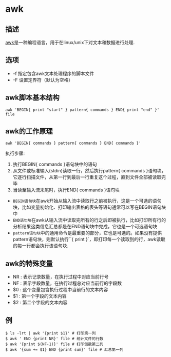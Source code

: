 # awk

## 描述

[awk](http://man.linuxde.net/awk)是一种编程语言，用于在linux/unix下对文本和数据进行处理.

## 选项

- -f 指定包含awk文本处理程序的脚本文件
- -F 设置定界符（默认为空格）

## awk脚本基本结构
```
awk 'BEGIN{ print "start" } pattern{ commands } END{ print "end" }' file
```

## awk的工作原理
```
awk 'BEGIN{ commands } pattern{ commands } END{ commands }'
```
执行步骤:
1. 执行BEGIN{ commands }语句块中的语句
2. 从文件或标准输入(stdin)读取一行，然后执行pattern{ commands }语句块，它逐行扫描文件，从第一行到最后一行重复这个过程，直到文件全部被读取完毕
3. 当读至输入流末尾时，执行END{ commands }语句块

- `BEGIN语句块`在awk开始从输入流中读取行之前被执行，这是一个可选的语句块，比如变量初始化、打印输出表格的表头等语句通常可以写在BEGIN语句块中
- `END语句块`在awk从输入流中读取完所有的行之后即被执行，比如打印所有行的分析结果这类信息汇总都是在END语句块中完成，它也是一个可选语句块
- `pattern语句块`中的通用命令是最重要的部分，它也是可选的。如果没有提供pattern语句块，则默认执行``{ print }`，即打印每一个读取到的行，awk读取的每一行都会执行该语句块.

## awk的特殊变量

- NR : 表示记录数量，在执行过程中对应当前行号
- NF : 表示字段数量，在执行过程总对应当前行的字段数
- $0 : 这个变量包含执行过程中当前行的文本内容
- $1 : 第一个字段的文本内容
- $2 : 第二个字段的文本内容

## 例
```
$ ls -lrt | awk '{print $1}' # 打印第一列
$ awk ' END {print NR}' file # 统计文件的行数
$ awk '{print $(NF-1)}' file # 打印倒数第二列
$ awk '{sum += $1} END {print sum}' file # 汇总第一列
```
